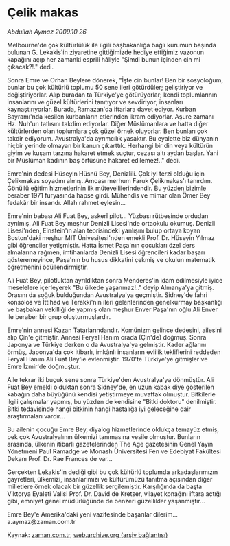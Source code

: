 # Çelik makas

*Abdullah Aymaz 2009.10.26*

<tr><td class="metin" colspan="2" style="padding-top: 20px; padding-left: 5px; ">Melbourne'de çok kültürlülük ile ilgili başbakanlığa bağlı kurumun başında bulunan G. Lekakis'in ziyaretine gittiğimizde hediye ettiğimiz vazonun kapağını açıp her zamanki esprili hâliyle "Şimdi bunun içinden cin mi çıkacak?!." dedi.</td></tr><tr><td class="metin" colspan="2" style="padding-top: 20px; padding-left: 5px; "><p> Sonra Emre ve Orhan Beylere dönerek, "İşte cin bunlar! Ben bir sosyoloğum, bunlar bu çok kültürlü toplumu 50 sene ileri götürdüler; geliştiriyor ve değiştiriyorlar. Alıp buradan ta Türkiye'ye götürüyorlar; kendi toplumlarının insanlarını ve güzel kültürlerini tanıtıyor ve sevdiriyor; insanları kaynaştırıyorlar. Burada, Ramazan'da iftarlara davet ediyor. Kurban Bayramı'nda kesilen kurbanların etlerinden ikram ediyorlar. Aşure zamanı Hz. Nuh'un tatlısını takdim ediyorlar. Diğer Müslümanlara ve hatta diğer kültürlerden olan toplumlara çok güzel örnek oluyorlar. Ben bunları çok takdir ediyorum. Avustralya'da ayrımcılık yasaktır. Bu eyalette biz dünyanın hiçbir yerinde olmayan bir kanun çıkarttık. Herhangi bir din veya kültürün giyim ve kuşam tarzına hakaret etmek suçtur, cezası altı aydan başlar. Yani bir Müslüman kadının baş örtüsüne hakaret edilemez!.." dedi.
<p> Emre'nin dedesi Hüseyin Hüsnü Bey, Denizlili. Çok iyi terzi olduğu için Çelikmakas soyadını almış. Amcası merhum Faruk Çelikmakas'ı tanırdım. Gönüllü eğitim hizmetlerinin ilk mütevellilerindendir. Bu yüzden bizimle beraber 1971 furyasında hapse girdi. Mühendis ve mimar olan Ömer Bey fedakâr bir insandı. Allah rahmet eylesin...
<p> Emre'nin babası Ali Fuat Bey, askerî pilot... Yüzbaşı rütbesinde ordudan ayrılmış. Ali Fuat Bey meşhur Denizli Lisesi'nde ortaokulu okumuş. Denizli Lisesi'nden, Einstein'ın alan teorisindeki yanlışını bulup ortaya koyan Boston'daki meşhur MIT Ünivesitesi'nden emekli Prof. Dr. Hüseyin Yılmaz gibi öğrenciler yetişmiştir. Hatta İsmet Paşa'nın çocukları özel ders almalarına rağmen, imtihanlarda Denizli Lisesi öğrencileri kadar başarı gösteremeyince, Paşa'nın bu husus dikkatini çekmiş ve okulun matematik öğretmenini ödüllendirmiştir.
<p> Ali Fuat Bey, pilotluktan ayrıldıktan sonra Menderes'in idam edilmesiyle iyice meselelere içerleyerek "Bu ülkede yaşanmaz!.." deyip Almanya'ya gitmiş. Orasını da soğuk bulduğundan Avustralya'ya geçmiştir. Sidney'de fahri konsolos ve İttihad ve Terakki'nin ileri gelenlerinden genelkurmay başkanlığı ve başbakan vekilliği de yapmış olan meşhur Enver Paşa'nın oğlu Ali Enver ile beraber bir grup oluşturmuşlardır.
<p> Emre'nin annesi Kazan Tatarlarındandır. Komünizm gelince dedesini, ailesini alıp Çin'e gitmiştir. Annesi Feryal Hanım orada (Çin'de) doğmuş. Sonra Japonya ve Türkiye derken o da Avustralya'ya gelmiştir. Kader ağlarını örmüş, Japonya'da çok itibarlı, imkânlı insanların evlilik tekliflerini reddeden Feryal Hanım Ali Fuat Bey'le evlenmiştir. 1970'te Türkiye'ye gitmişler ve Emre İzmir'de doğmuştur.
<p> Aile tekrar iki buçuk sene sonra Türkiye'den Avustralya'ya dönmüştür. Ali Fuat Bey emekli olduktan sonra Sidney'de, en uzun kabak diye gösterilen kabağın daha büyüğünü kendisi yetiştirmeye muvaffak olmuştur. Bitkilerle ilgili çalışmalar yapmış, bu yüzden de kendisine "Bitki doktoru" denilmiştir. Bitki tedavisinde hangi bitkinin hangi hastalığa iyi geleceğine dair araştırmaları vardır...
<p>Bu ailenin çocuğu Emre Bey, diyalog hizmetlerinde oldukça temayüz etmiş, pek çok Avustralyalının ülkemizi tanımasına vesile olmuştur. Bunların arasında, ülkenin itibarlı gazetelerinden The Age gazetesinin Genel Yayın Yönetmeni Paul Ramadge ve Monash Üniversitesi Fen ve Edebiyat Fakültesi Dekanı Prof. Dr. Rae Frances de var...
<p> Gerçekten Lekakis'in dediği gibi bu çok kültürlü toplumda arkadaşlarımızın gayretleri, ülkemizi, insanlarımızı ve kültürümüzü tanıtma açısından diğer milletlere örnek olacak bir güzellik sergilemiştir. Karşılığında da başta Viktorya Eyaleti Valisi Prof. Dr. David de Kretser, vilayet konağını iftara açtığı gibi, emniyet genel müdürlüğünde de benzeri güzellikler yaşanmıştır...
<p> Emre Bey'e Amerika'daki yeni vazifesinde başarılar dilerim... a.aymaz@zaman.com.tr<br/></p></p></p></p></p></p></p></p></p></td></tr>

Kaynak: [zaman.com.tr](http://zaman.com.tr/yazar.do?yazino=907722), [web.archive.org (arşiv bağlantısı)](http://web.archive.org/web/20091105000111/http://www.zaman.com.tr:80/yazar.do?yazino=907722)
